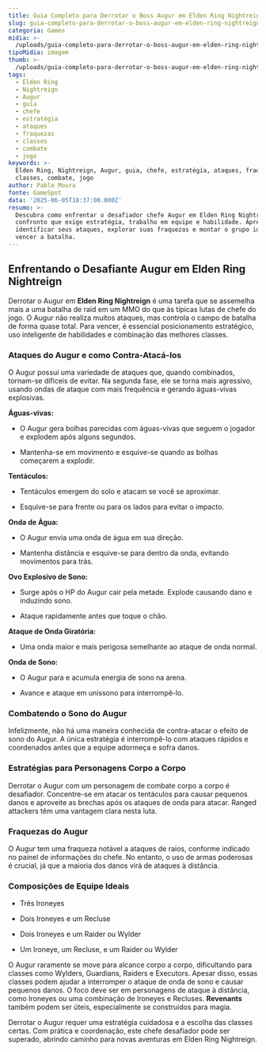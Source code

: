 ```yaml
---
title: Guia Completo para Derrotar o Boss Augur em Elden Ring Nightreign
slug: guia-completo-para-derrotar-o-boss-augur-em-elden-ring-nightreign
categoria: Games
midia: >-
  /uploads/guia-completo-para-derrotar-o-boss-augur-em-elden-ring-nightreign-thumb.jpg
tipoMidia: imagem
thumb: >-
  /uploads/guia-completo-para-derrotar-o-boss-augur-em-elden-ring-nightreign-thumb.jpg
tags:
  - Elden Ring
  - Nightreign
  - Augur
  - guia
  - chefe
  - estratégia
  - ataques
  - fraquezas
  - classes
  - combate
  - jogo
keywords: >-
  Elden Ring, Nightreign, Augur, guia, chefe, estratégia, ataques, fraquezas,
  classes, combate, jogo
author: Pablo Moura
fonte: GameSpot
data: '2025-06-05T18:37:00.000Z'
resumo: >-
  Descubra como enfrentar o desafiador chefe Augur em Elden Ring Nightreign, um
  confronto que exige estratégia, trabalho em equipe e habilidade. Aprenda a
  identificar seus ataques, explorar suas fraquezas e montar o grupo ideal para
  vencer a batalha.
---
```


## Enfrentando o Desafiante Augur em Elden Ring Nightreign

Derrotar o Augur em **Elden Ring Nightreign** é uma tarefa que se assemelha mais a uma batalha de raid em um MMO do que às típicas lutas de chefe do jogo. O Augur não realiza muitos ataques, mas controla o campo de batalha de forma quase total. Para vencer, é essencial posicionamento estratégico, uso inteligente de habilidades e combinação das melhores classes.

### Ataques do Augur e como Contra-Atacá-los

O Augur possui uma variedade de ataques que, quando combinados, tornam-se difíceis de evitar. Na segunda fase, ele se torna mais agressivo, usando ondas de ataque com mais frequência e gerando águas-vivas explosivas.

**Águas-vivas:**

- O Augur gera bolhas parecidas com águas-vivas que seguem o jogador e explodem após alguns segundos.

- Mantenha-se em movimento e esquive-se quando as bolhas começarem a explodir.

**Tentáculos:**

- Tentáculos emergem do solo e atacam se você se aproximar.

- Esquive-se para frente ou para os lados para evitar o impacto.

**Onda de Água:**

- O Augur envia uma onda de água em sua direção.

- Mantenha distância e esquive-se para dentro da onda, evitando movimentos para trás.

**Ovo Explosivo de Sono:**

- Surge após o HP do Augur cair pela metade. Explode causando dano e induzindo sono.

- Ataque rapidamente antes que toque o chão.

**Ataque de Onda Giratória:**

- Uma onda maior e mais perigosa semelhante ao ataque de onda normal.

**Onda de Sono:**

- O Augur para e acumula energia de sono na arena.

- Avance e ataque em uníssono para interrompê-lo.

### Combatendo o Sono do Augur

Infelizmente, não há uma maneira conhecida de contra-atacar o efeito de sono do Augur. A única estratégia é interrompê-lo com ataques rápidos e coordenados antes que a equipe adormeça e sofra danos.

### Estratégias para Personagens Corpo a Corpo

Derrotar o Augur com um personagem de combate corpo a corpo é desafiador. Concentre-se em atacar os tentáculos para causar pequenos danos e aproveite as brechas após os ataques de onda para atacar. Ranged attackers têm uma vantagem clara nesta luta.

### Fraquezas do Augur

O Augur tem uma fraqueza notável a ataques de raios, conforme indicado no painel de informações do chefe. No entanto, o uso de armas poderosas é crucial, já que a maioria dos danos virá de ataques à distância.

### Composições de Equipe Ideais

- Três Ironeyes

- Dois Ironeyes e um Recluse

- Dois Ironeyes e um Raider ou Wylder

- Um Ironeye, um Recluse, e um Raider ou Wylder

O Augur raramente se move para alcance corpo a corpo, dificultando para classes como Wylders, Guardians, Raiders e Executors. Apesar disso, essas classes podem ajudar a interromper o ataque de onda de sono e causar pequenos danos. O foco deve ser em personagens de ataque à distância, como Ironeyes ou uma combinação de Ironeyes e Recluses. **Revenants** também podem ser úteis, especialmente se construídos para magia.

Derrotar o Augur requer uma estratégia cuidadosa e a escolha das classes certas. Com prática e coordenação, este chefe desafiador pode ser superado, abrindo caminho para novas aventuras em Elden Ring Nightreign.
